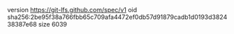version https://git-lfs.github.com/spec/v1
oid sha256:2be95f38a766fbb65c709afa4472ef0db57d91879cadb1d0193d382438387e68
size 6039
